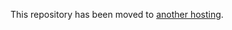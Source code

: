 This repository has been moved to
[another hosting](https://git.mahalex.net/mahalex/galois-theory-mech).
